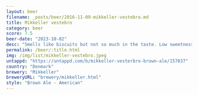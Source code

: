 ```yaml
---
layout: beer
filename: _posts/beer/2016-11-09-mikkeller-vestebro.md
title: Mikkeller vestebro
category: beer
score: 7.5
beer-date: "2023-10-02"
desc: "Smells like biscuits but not so much in the taste. Low sweetness for a brown ale but it’s still good"
permalink: /beer/:title.html
img: /img/list/mikkeller-vestebro.jpeg
untappd: "https://untappd.com/b/mikkeller-vesterbro-brown-ale/157037"
country: "Denmark"
brewery: "Mikkeller"
breweryURL: "brewery/mikkeller.html"
style: "Brown Ale - American"
---
```

